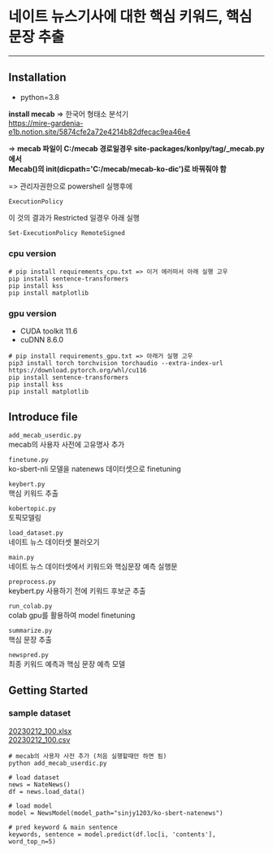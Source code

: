 # 네이트 뉴스기사에 대한 핵심 키워드, 핵심 문장 추출
---

## Installation
- python=3.8

**install mecab** => 한국어 형태소 분석기  
https://mire-gardenia-e1b.notion.site/5874cfe2a72e4214b82dfecac9ea46e4  

=> **mecab 파일이 C:/mecab 경로일경우 site-packages/konlpy/tag/_mecab.py 에서   
Mecab()의 __init__(dicpath='C:/mecab/mecab-ko-dic')로 바꿔줘야 함**

=> 관리자권한으로 powershell 실행후에  
```
ExecutionPolicy
```
이 것의 결과가 Restricted 일경우 아래 실행
```
Set-ExecutionPolicy RemoteSigned
```


### cpu version  
```
# pip install requirements_cpu.txt => 이거 에러떠서 아래 실행 고우
pip install sentence-transformers
pip install kss
pip install matplotlib
```

### gpu version  
- CUDA toolkit 11.6
- cuDNN 8.6.0
```
# pip install requirements_gpu.txt => 아래거 실행 고우
pip3 install torch torchvision torchaudio --extra-index-url https://download.pytorch.org/whl/cu116
pip install sentence-transformers
pip install kss
pip install matplotlib
```


## Introduce file
`add_mecab_userdic.py`  
mecab의 사용자 사전에 고유명사 추가  

`finetune.py`  
ko-sbert-nli 모델을 natenews 데이터셋으로 finetuning  

`keybert.py`  
핵심 키워드 추출

`kobertopic.py`  
토픽모델링

`load_dataset.py`  
네이트 뉴스 데이터셋 불러오기  

`main.py`  
네이트 뉴스 데이터셋에서 키워드와 핵심문장 예측 실행문

`preprocess.py`  
keybert.py 사용하기 전에 키워드 후보군 추출  

`run_colab.py`  
colab gpu를 활용하여 model finetuning  

`summarize.py`  
핵심 문장 추출

`newspred.py`  
최종 키워드 예측과 핵심 문장 예측 모델

## Getting Started
### sample dataset 
[20230212_100.xlsx](https://docs.google.com/spreadsheets/d/1SbKPI4Y0O6xgrYXHFIu8u-l9ucr5O45Q/edit?usp=share_link&ouid=104879418112776533120&rtpof=true&sd=true)  
[20230212_100.csv](https://drive.google.com/file/d/1De0uG-F9L916WAXN9yRfknhvwTjbeGUf/view?usp=share_link)

```
# mecab의 사용자 사전 추가 (처음 실행할때만 하면 됨)
python add_mecab_userdic.py 
```
```
# load dataset
news = NateNews()
df = news.load_data()

# load model
model = NewsModel(model_path="sinjy1203/ko-sbert-natenews")

# pred keyword & main sentence 
keywords, sentence = model.predict(df.loc[i, 'contents'], word_top_n=5)
```

